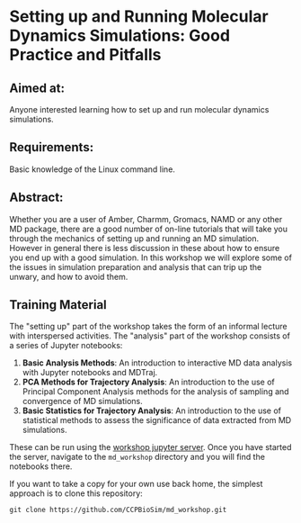 # Setting up and Running Molecular Dynamics Simulations: Good Practice and Pitfalls

## Aimed at: 
Anyone interested learning how to set up and run molecular dynamics simulations.

## Requirements: 
Basic knowledge of the Linux command line.

## Abstract: 
Whether you are a user of Amber, Charmm, Gromacs, NAMD or any other MD package, there are a good number of on-line tutorials that will take you through the mechanics of setting up and running an MD simulation. However in general there is less discussion in these about how to ensure you end up with a good simulation. In this workshop we will explore some of the issues in simulation preparation and analysis that can trip up the unwary, and how to avoid them.

## Training Material

The "setting up" part of the workshop takes the form of an informal lecture with interspersed activities. The "analysis" part of the workshop consists of a series of Jupyter notebooks:

1. **Basic Analysis Methods**: An introduction to interactive MD data analysis with Jupyter notebooks and MDTraj.
2. **PCA Methods for Trajectory Analysis**: An introduction to the use of Principal Component Analysis methods for the analysis of sampling and convergence of MD simulations.
3. **Basic Statistics for Trajectory Analysis**: An introduction to the use of statistical methods to assess the significance of data extracted from MD simulations.

These can be run using the 
<a href="https://ccpbiosim.github.io/workshop/events/bristol2018/server.html" target="_blank">workshop jupyter server</a>. 
Once you have started the server, navigate to the `md_workshop` directory and you will find the
notebooks there.

If you want to take a copy for your own use back home, the simplest approach is to clone this repository:
```
git clone https://github.com/CCPBioSim/md_workshop.git
```

